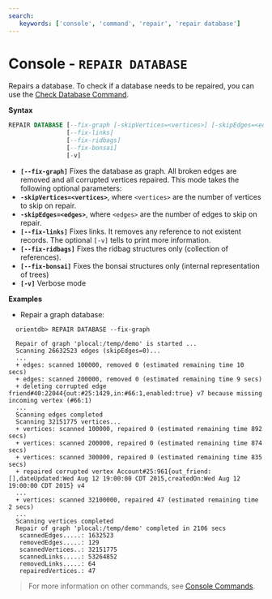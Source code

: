 ```yaml
---
search:
   keywords: ['console', 'command', 'repair', 'repair database']
---
```


# Console - `REPAIR DATABASE`

Repairs a database. To check if a database needs to be repaired, you can use the [Check Database Command](Console-Command-Check-Database.md).

**Syntax**

```sql
REPAIR DATABASE [--fix-graph [-skipVertices=<vertices>] [-skipEdges=<edges>]]
                [--fix-links]
                [--fix-ridbags]
                [--fix-bonsai]
                [-v]
```

- **`[--fix-graph]`** Fixes the database as graph. All broken edges are removed and all corrupted vertices repaired. This mode takes the following optional parameters:
 - **`-skipVertices=<vertices>`**, where `<vertices>` are the number of vertices to skip on repair.
 - **`-skipEdges=<edges>`**, where `<edges>` are the number of edges to skip on repair.
- **`[--fix-links]`** Fixes links. It removes any reference to not existent records. The optional `[-v]` tells to print more information.
- **`[--fix-ridbags]`** Fixes the ridbag structures only (collection of references). 
- **`[--fix-bonsai]`** Fixes the bonsai structures only (internal representation of trees)
- **`[-v]`** Verbose mode

**Examples**

- Repair a graph database:

```
  orientdb> REPAIR DATABASE --fix-graph

  Repair of graph 'plocal:/temp/demo' is started ...
  Scanning 26632523 edges (skipEdges=0)...
  ...
  + edges: scanned 100000, removed 0 (estimated remaining time 10 secs)
  + edges: scanned 200000, removed 0 (estimated remaining time 9 secs)
  + deleting corrupted edge friend#40:22044{out:#25:1429,in:#66:1,enabled:true} v7 because missing incoming vertex (#66:1)
  ...
  Scanning edges completed
  Scanning 32151775 vertices...
  + vertices: scanned 100000, repaired 0 (estimated remaining time 892 secs)
  + vertices: scanned 200000, repaired 0 (estimated remaining time 874 secs)
  + vertices: scanned 300000, repaired 0 (estimated remaining time 835 secs)
  + repaired corrupted vertex Account#25:961{out_friend:[],dateUpdated:Wed Aug 12 19:00:00 CDT 2015,createdOn:Wed Aug 12 19:00:00 CDT 2015} v4
  ...
  + vertices: scanned 32100000, repaired 47 (estimated remaining time 2 secs)
  ...
  Scanning vertices completed
  Repair of graph 'plocal:/temp/demo' completed in 2106 secs
   scannedEdges.....: 1632523
   removedEdges.....: 129
   scannedVertices..: 32151775
   scannedLinks.....: 53264852
   removedLinks.....: 64
   repairedVertices.: 47
```

>For more information on other commands, see [Console Commands](Console-Commands.md).

